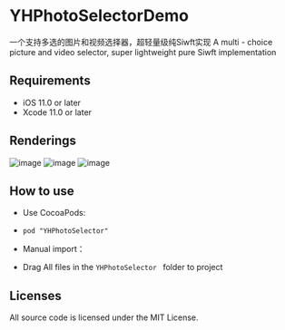 # YHPhotoSelectorDemo
一个支持多选的图片和视频选择器，超轻量级纯Siwft实现     A multi - choice picture and video selector, super lightweight pure Siwft implementation

## Requirements
* iOS 11.0 or later
* Xcode 11.0 or later

## <a id="Renderings"></a>Renderings

![image](https://user-images.githubusercontent.com/20283075/63069338-122d7e80-bf49-11e9-9ebe-47cdb96c720d.png)
![image](https://user-images.githubusercontent.com/20283075/63069378-38531e80-bf49-11e9-93a3-074f5e609066.jpeg)
![image](https://user-images.githubusercontent.com/20283075/63069385-3d17d280-bf49-11e9-8afd-6082f9a957c6.gif)

## <a id="Howtouse"></a>How to use
* Use CocoaPods:
- `pod "YHPhotoSelector"`
* Manual import：
- Drag All files in the `YHPhotoSelector ` folder to project

## Licenses
All source code is licensed under the MIT License.
